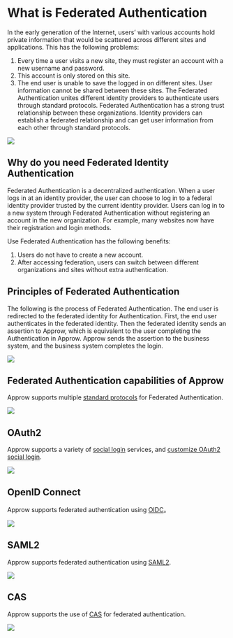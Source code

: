 # What is Federated Authentication

<LastUpdated/>

In the early generation of the Internet, users’ with various accounts hold private information that would be scattered across different sites and applications. This has the following problems:

1. Every time a user visits a new site, they must register an account with a new username and password.
2. This account is only stored on this site.
3. The end user is unable to save the logged in on different sites. User information cannot be shared between these sites.
   The Federated Authentication unites different identity providers to authenticate users through standard protocols. Federated Authentication has a strong trust relationship between these organizations. Identity providers can establish a federated relationship and can get user information from each other through standard protocols.

![](~@imagesEnUs/concepts/federation/1-1.png)

## Why do you need Federated Identity Authentication

Federated Authentication is a decentralized authentication. When a user logs in at an identity provider, the user can choose to log in to a federal identity provider trusted by the current identity provider. Users can log in to a new system through Federated Authentication without registering an account in the new organization. For example, many websites now have their registration and login methods.

Use Federated Authentication has the following benefits:

1. Users do not have to create a new account.
2. After accessing federation, users can switch between different organizations and sites without extra authentication.

## Principles of Federated Authentication

The following is the process of Federated Authentication. The end user is redirected to the federated identity for Authentication. First, the end user authenticates in the federated identity. Then the federated identity sends an assertion to Approw, which is equivalent to the user completing the Authentication in Approw. Approw sends the assertion to the business system, and the business system completes the login.

![](~@imagesEnUs/concepts/federation/1-2.png)

## Federated Authentication capabilities of Approw

Approw supports multiple [standard protocols](https://federation-poc.approw.com/) for Federated Authentication.

![](~@imagesEnUs/concepts/federation/1-3.png)

## OAuth2

Approw supports a variety of [social login](/guides/connections/social.md) services, and [customize OAuth2 social login](/connections/custom-social-provider/).

![](~@imagesEnUs/concepts/federation/1-4.png)

## OpenID Connect

Approw supports federated authentication using [OIDC](/connections/oidc/)。

![](~@imagesEnUs/concepts/federation/1-5.png)

## SAML2

Approw supports federated authentication using [SAML2](/connections/saml/).

![](~@imagesEnUs/concepts/federation/1-6.png)

## CAS

Approw supports the use of [CAS](/connections/cas/) for federated authentication.

![](~@imagesEnUs/concepts/federation/1-7.png)
